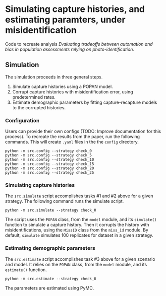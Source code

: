 # Simulating capture histories, and estimating paramters, under misidentification

Code to recreate analysis *Evaluating tradeoffs between automation and bias in population assessments relying on photo-identification.* 

## Simulation

The simulation proceeds in three general steps.

1. Simulate capture histories using a POPAN model. 
2. Corrupt capture histories with misidentification error, using predetermined rates.
3. Estimate demographic parameters by fitting capture-recapture models to the corrupted histories.

### Configuration

Users can provide their own configs (TODO: Improve documentation for this process). To recreate the results from the paper, run the following commands. This will create `.yaml` files in the the `config` directory. 

```
python -m src.config --strategy check_0
python -m src.config --strategy check_5
python -m src.config --strategy check_10
python -m src.config --strategy check_15
python -m src.config --strategy check_20
python -m src.config --strategy check_25
```

### Simulating capture histories

The `src.simulate` script accomplishes tasks #1 and #2 above for a given strategy. The following command runs the simulate script.

```
python -m src.simulate --strategy check_0
```

The script uses the `POPAN` class, from the `model` module, and its `simulate()` function to simulate a capture history. Then it corrupts the history with misidentifications, using the `MissID` class from the `miss_id` module. By default, `simulate` simulates 100 replicates for dataset in a given strategy. 

### Estimating demographic parameters

The `src.estimate` script accomplishes task #3 above for a given scenario and model. It relies on the `POPAN` class, from the `model` module, and its `estimate()` function. 

```
python -m src.estimate --strategy check_0
```

The parameters are estimated using PyMC. 
